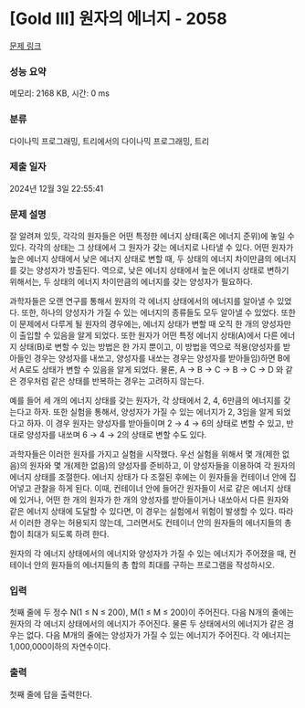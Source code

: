 # [Gold III] 원자의 에너지 - 2058 

[문제 링크](https://www.acmicpc.net/problem/2058) 

### 성능 요약

메모리: 2168 KB, 시간: 0 ms

### 분류

다이나믹 프로그래밍, 트리에서의 다이나믹 프로그래밍, 트리

### 제출 일자

2024년 12월 3일 22:55:41

### 문제 설명

<p>잘 알려져 있듯, 각각의 원자들은 어떤 특정한 에너지 상태(혹은 에너지 준위)에 놓일 수 있다. 각각의 상태는 그 상태에서 그 원자가 갖는 에너지로 나타낼 수 있다. 어떤 원자가 높은 에너지 상태에서 낮은 에너지 상태로 변할 때, 두 상태의 에너지 차이만큼의 에너지를 갖는 양성자가 방출된다. 역으로, 낮은 에너지 상태에서 높은 에너지 상태로 변하기 위해서는, 두 상태의 에너지 차이만큼의 에너지를 갖는 양성자가 필요하다.</p>

<p>과학자들은 오랜 연구를 통해서 원자의 각 에너지 상태에서의 에너지를 알아낼 수 있었다. 또한, 하나의 양성자가 가질 수 있는 에너지의 종류들도 모두 알아낼 수 있었다. 또한 이 문제에서 다루게 될 원자의 경우에는, 에너지 상태가 변할 때 오직 한 개의 양성자만이 출입할 수 있음을 알게 되었다. 또한 원자가 어떤 특정 에너지 상태(A)에서 다른 에너지 상태(B)로 변할 수 있는 방법은 한 가지 뿐이고, 이 방법을 역으로 적용(양성자를 받아들인 경우는 양성자를 내쏘고, 양성자를 내쏘는 경우는 양성자를 받아들임)하면 B에서 A로도 상태가 변할 수 있음을 알게 되었다. 물론, A → B → C → B → C → D 와 같은 경우처럼 같은 상태를 반복하는 경우는 고려하지 않는다.</p>

<p>예를 들어 세 개의 에너지 상태를 갖는 원자가, 각 상태에서 2, 4, 6만큼의 에너지를 갖는다고 하자. 또한 실험을 통해서, 양성자가 가질 수 있는 에너지가 2, 3임을 알게 되었다고 하자. 이 경우 원자는 양성자를 받아들이며 2 → 4 → 6의 상태로 변할 수 있고, 반대로 양성자를 내쏘며 6 → 4 → 2의 상태로 변할 수도 있다.</p>

<p>과학자들은 이러한 원자를 가지고 실험을 시작했다. 우선 실험을 위해서 몇 개(제한 없음)의 원자와 몇 개(제한 없음)의 양성자를 준비하고, 이 양성자들을 이용하여 각 원자의 에너지 상태를 조절한다. 에너지 상태가 다 조절된 후에는 이 원자들을 컨테이너 안에 집어넣고 관찰을 하게 된다. 이때, 컨테이너 안에 들어간 원자들이 서로 같은 에너지 상태에 있거나, 어떤 한 개의 원자가 한 개의 양성자를 받아들이거나 내쏘아서 다른 원자와 같은 에너지 상태에 도달할 수 있다면, 이 경우는 실험에서 위험이 발생할 수 있다. 따라서 이러한 경우는 허용되지 않는데, 그러면서도 컨테이너 안의 원자들의 에너지들의 총 합이 최대가 되도록 하려 한다.</p>

<p>원자의 각 에너지 상태에서의 에너지와 양성자가 가질 수 있는 에너지가 주어졌을 때, 컨테이너 안의 원자들의 에너지들의 총 합의 최대를 구하는 프로그램을 작성하시오.</p>

### 입력 

 <p>첫째 줄에 두 정수 N(1 ≤ N ≤ 200), M(1 ≤ M ≤ 200)이 주어진다. 다음 N개의 줄에는 원자의 각 에너지 상태에서의 에너지가 주어진다. 물론 두 상태에서의 에너지가 같은 경우는 없다. 다음 M개의 줄에는 양성자가 가질 수 있는 에너지가 주어진다. 각 에너지는 1,000,000이하의 자연수이다.</p>

### 출력 

 <p>첫째 줄에 답을 출력한다.</p>

